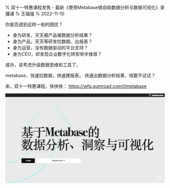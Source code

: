 % 双十一特惠课程发售 - 最新《使用Metabase做自助数据分析与数据可视化》录播课
% 王福强
% 2022-11-10

你是否遇到这样一些的困扰？

- 身为研发，天天被产品催数据分析结果？
- 身为产品，天天等研发拉数据、出报表？
- 身为运营，没有数据驱动的平台支持？
- 身为CEO，却发现企业数字化转型举步维艰？

或许，该考虑升级数据思维和工具了。

metabase，快速拉数据，快速建报表， 快速出数据分析结果，咱要不试试？

来，双十一特惠课程，快快快： <https://wfq.gumroad.com/l/metabase>

![](images/2022-11-10-22-17-38.png)



